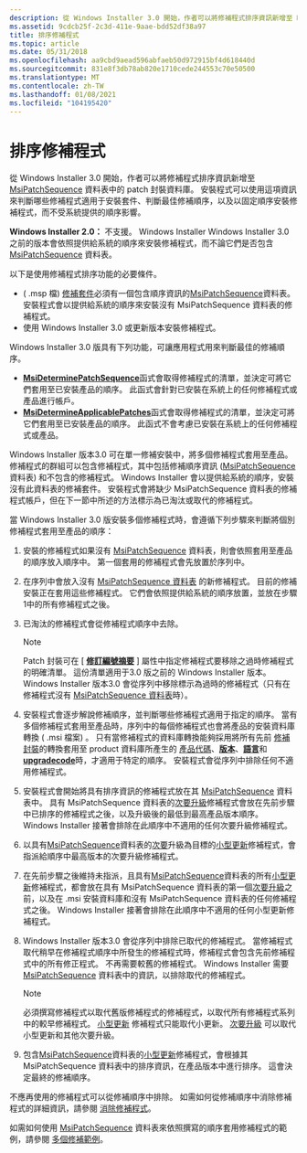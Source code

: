```yaml
---
description: 從 Windows Installer 3.0 開始，作者可以將修補程式排序資訊新增至 MsiPatchSequence 資料表中的 patch 封裝資料庫。
ms.assetid: 9cdcb25f-2c3d-411e-9aae-bdd52df38a97
title: 排序修補程式
ms.topic: article
ms.date: 05/31/2018
ms.openlocfilehash: aa9cbd9aead596abfaeb50d972915bf4d618440d
ms.sourcegitcommit: 831e8f3db78ab820e1710cede244553c70e50500
ms.translationtype: MT
ms.contentlocale: zh-TW
ms.lasthandoff: 01/08/2021
ms.locfileid: "104195420"
---
```

# <a name="sequencing-patches"></a>排序修補程式

從 Windows Installer 3.0 開始，作者可以將修補程式排序資訊新增至 [MsiPatchSequence](msipatchsequence-table.md) 資料表中的 patch 封裝資料庫。 安裝程式可以使用這項資訊來判斷哪些修補程式適用于安裝套件、判斷最佳修補順序，以及以固定順序安裝修補程式，而不受系統提供的順序影響。

**Windows Installer 2.0：** 不支援。 Windows Installer Windows Installer 3.0 之前的版本會依照提供給系統的順序來安裝修補程式，而不論它們是否包含 [MsiPatchSequence](msipatchsequence-table.md) 資料表。

以下是使用修補程式排序功能的必要條件。

-    ( .msp 檔) [修補套件](patch-packages.md)必須有一個包含順序資訊的[MsiPatchSequence](msipatchsequence-table.md)資料表。 安裝程式會以提供給系統的順序來安裝沒有 MsiPatchSequence 資料表的修補程式。
-   使用 Windows Installer 3.0 或更新版本安裝修補程式。

Windows Installer 3.0 版具有下列功能，可讓應用程式用來判斷最佳的修補順序。

-   [**MsiDeterminePatchSequence**](/windows/desktop/api/Msi/nf-msi-msideterminepatchsequencea)函式會取得修補程式的清單，並決定可將它們套用至已安裝產品的順序。 此函式會針對已安裝在系統上的任何修補程式或產品進行帳戶。
-   [**MsiDetermineApplicablePatches**](/windows/desktop/api/Msi/nf-msi-msidetermineapplicablepatchesa)函式會取得修補程式的清單，並決定可將它們套用至已安裝產品的順序。 此函式不會考慮已安裝在系統上的任何修補程式或產品。

Windows Installer 版本3.0 可在單一修補安裝中，將多個修補程式套用至產品。 修補程式的群組可以包含修補程式，其中包括修補順序資訊 ([MsiPatchSequence](msipatchsequence-table.md) 資料表) 和不包含的修補程式。 Windows Installer 會以提供給系統的順序，安裝沒有此資料表的修補套件。 安裝程式會將缺少 MsiPatchSequence 資料表的修補程式帳戶，但在下一節中所述的方法標示為已淘汰或取代的修補程式。

當 Windows Installer 3.0 版安裝多個修補程式時，會遵循下列步驟來判斷將個別修補程式套用至產品的順序：

1.  安裝的修補程式如果沒有 [MsiPatchSequence](msipatchsequence-table.md) 資料表，則會依照套用至產品的順序放入順序中。 第一個套用的修補程式會先放置於序列中。
2.  在序列中會放入沒有 [MsiPatchSequence 資料表](msipatchsequence-table.md) 的新修補程式。 目前的修補安裝正在套用這些修補程式。 它們會依照提供給系統的順序放置，並放在步驟1中的所有修補程式之後。
3.  已淘汰的修補程式會從修補程式順序中去除。
    > [!Note]  
    > Patch 封裝可在 [ [**修訂編號摘要**](revision-number-summary.md) ] 屬性中指定修補程式要移除之過時修補程式的明確清單。 這份清單適用于3.0 版之前的 Windows Installer 版本。 Windows Installer 版本3.0 會從序列中移除標示為過時的修補程式（只有在修補程式沒有 [MsiPatchSequence 資料表](msipatchsequence-table.md)時）。

     

4.  安裝程式會逐步解說修補順序，並判斷哪些修補程式適用于指定的順序。 當有多個修補程式套用至產品時，序列中的每個修補程式也會將產品的安裝資料庫轉換 ( .msi 檔案) 。 只有當修補程式的資料庫轉換能夠採用將所有先前 [修補封裝](patch-packages.md)的轉換套用至 product 資料庫所產生的 [產品代碼](product-codes.md)、[**版本**](productversion.md)、[**語言**](productlanguage.md)和 [**upgradecode**](upgradecode.md)時，才適用于特定的順序。 安裝程式會從序列中排除任何不適用修補程式。
5.  安裝程式會開始將具有排序資訊的修補程式放在其 [MsiPatchSequence](msipatchsequence-table.md) 資料表中。 具有 MsiPatchSequence 資料表的[次要升級](minor-upgrades.md)修補程式會放在先前步驟中已排序的修補程式之後，以及升級後的最低到最高產品版本順序。 Windows Installer 接著會排除在此順序中不適用的任何次要升級修補程式。
6.  以具有[MsiPatchSequence](msipatchsequence-table.md)資料表的[次要](minor-upgrades.md)升級為目標的[小型更新](small-updates.md)修補程式，會指派給順序中最高版本的次要升級修補程式。
7.  在先前步驟之後維持未指派，且具有[MsiPatchSequence](msipatchsequence-table.md)資料表的所有[小型更新](small-updates.md)修補程式，都會放在具有 MsiPatchSequence 資料表的第一個[次要升級](minor-upgrades.md)之前，以及在 .msi 安裝資料庫和沒有 MsiPatchSequence 資料表的任何修補程式之後。 Windows Installer 接著會排除在此順序中不適用的任何小型更新修補程式。
8.  Windows Installer 版本3.0 會從序列中排除已取代的修補程式。 當修補程式取代稍早在修補程式順序中所發生的修補程式時，修補程式會包含先前修補程式中的所有修正程式。 不再需要較舊的修補程式。 Windows Installer 需要 [MsiPatchSequence](msipatchsequence-table.md) 資料表中的資訊，以排除取代的修補程式。
    > [!Note]  
    > 必須撰寫修補程式以取代舊版修補程式的修補程式，以取代所有修補程式系列中的較早修補程式。 [小型更新](small-updates.md) 修補程式只能取代小更新。 [次要升級](minor-upgrades.md) 可以取代小型更新和其他次要升級。

     

9.  包含[MsiPatchSequence](msipatchsequence-table.md)資料表的[小型更新](small-updates.md)修補程式，會根據其 MsiPatchSequence 資料表中的排序資訊，在產品版本中進行排序。 這會決定最終的修補順序。

不應再使用的修補程式可以從修補順序中排除。 如需如何從修補順序中消除修補程式的詳細資訊，請參閱 [消除修補程式](eliminating-patches.md)。

如需如何使用 [MsiPatchSequence](msipatchsequence-table.md) 資料表來依照撰寫的順序套用修補程式的範例，請參閱 [多個修補範例](multiple-patching-example.md)。

 

 



